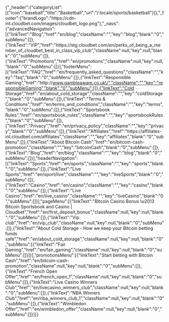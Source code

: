 {"_header":{"categoryList":[{"icon":"baseball","title":"Basketball","url":"\/:locale\/sports\/basketball"}]},"_footer":{"brandLogo":"https:\/\/cdn-int.cloudbet.com\/images\/cloudbet_logo.png"},"_navs":{"advancedNavigation":[{"linkText":"Blog","href":"en\/blog","className":"","key":"blog","blank":"0","subMenu":[]},{"linkText":"VIP","href":"https:\/\/stg.cloudbet.com\/en\/perks_of_being_a_member_of_cloudbet_best_in_class_vip_club","className":null,"key":null,"blank":"0","subMenu":[]},{"linkText":"Promotions","href":"en\/promotions","className":null,"key":null,"blank":"0","subMenu":[]}],"footerMenu":[{"linkText":"FAQ","href":"en\/frequently_asked_questions","className":"","key":"faq","blank":"0","subMenu":[]},{"linkText":"Responsible Gaming","href":"http:\/\/www.gambleaware.co.uk\/","className":"","key":"responsibleGaming","blank":"0","subMenu":[]},{"linkText":"Cold Storage","href":"en\/about_cold_storage","className":"","key":"coldStorage","blank":"0","subMenu":[]},{"linkText":"Terms & Conditions","href":"en\/terms_and_conditions","className":"","key":"terms","blank":"0","subMenu":[]},{"linkText":"Sportsbook Rules","href":"en\/sportsbook_rules","className":"","key":"sportsbookRules","blank":"0","subMenu":[]},{"linkText":"Privacy","href":"en\/privacy_policy","className":"","key":"privacy","blank":"0","subMenu":[]},{"linkText":"Affiliates","href":"https:\/\/affiliates-int.cloudbet.com\/affiliates","className":"","key":"affiliates","blank":"0","subMenu":[]},{"linkText":"About Bitcoin Cash","href":"en\/bitcoin-cash-promotion","className":"","key":"bitcoinCash","blank":"0","subMenu":[]},{"linkText":"Blog","href":"en\/blog","className":"","key":"blog","blank":"0","subMenu":[]}],"headerNavigation":[{"linkText":"Sports","href":"en\/sports","className":"","key":"sports","blank":"0","subMenu":[]},{"linkText":"Live Sports","href":"en\/sport\/live","className":"","key":"liveSports","blank":"0","subMenu":[]},{"linkText":"Casino","href":"en\/casino","className":"","key":"casino","blank":"0","subMenu":[]},{"linkText":"Live Casino","href":"en\/live_casino","className":"","key":"liveCasino","blank":"0","subMenu":[]}],"pageMenu":[{"linkText":"Bitcoin Casino Bonus \u2013 Bitcoin Sportsbook and Casino | Cloudbet","href":"en\/first_deposit_bonus","className":null,"key":null,"blank":"0","subMenu":[]},{"linkText":"Vip club","href":"en\/vip_club","className":null,"key":null,"blank":"0","subMenu":[]},{"linkText":"About Cold Storage - How we keep your Bitcoin betting funds safe","href":"en\/about_cold_storage","className":null,"key":null,"blank":"0","subMenu":[{"linkText":"Fair Gaming","href":"en\/fair_gaming","className":null,"key":null,"blank":"0","subMenu":[]}]}],"promotionsMenu":[{"linkText":"Start betting with Bitcoin Cash","href":"en\/bitcoin-cash-promotion","className":null,"key":null,"blank":"0","subMenu":[]},{"linkText":"French Open Offer","href":"en\/french_open_1","className":null,"key":null,"blank":"0","subMenu":[]},{"linkText":"Live Casino Winners Club","href":"en\/livecasino_winners_club","className":null,"key":null,"blank":"0","subMenu":[]},{"linkText":"NBA Winners Club","href":"en\/nba_winners_club_1","className":null,"key":null,"blank":"0","subMenu":[]},{"linkText":"Wimbledon Offer","href":"en\/wimbledon_offer","className":null,"key":null,"blank":"0","subMenu":[]}]}}